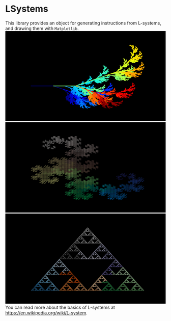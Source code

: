 # LSystems
This library provides an object for generating instructions from L-systems, and drawing them with ```Matplotlib```.
![alt text](https://github.com/galenseilis/LSystems/blob/master/L1_smaller.png "Logo Title Text 1")
![alt text](https://github.com/galenseilis/LSystems/blob/master/L5_08191_smaller.png "Logo Title Text 1")
![alt text](https://github.com/galenseilis/LSystems/blob/master/L6_19682_smaller.png "Logo Title Text 1")
You can read more about the basics of L-systems at https://en.wikipedia.org/wiki/L-system.
